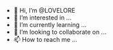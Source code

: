 - 👋 Hi, I’m @LOVELORE
- 👀 I’m interested in ...
- 🌱 I’m currently learning ...
- 💞️ I’m looking to collaborate on ...
- 📫 How to reach me ...

<!---
LOVELORE/LOVELORE is a ✨ special ✨ repository because its `README.md` (this file) appears on your GitHub profile.
You can click the Preview link to take a look at your changes.
--->
